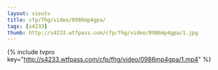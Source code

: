 ```yaml
--- 
layout: sieutv
title: cfp/fhg/video/0986mp4gpa/
tags: [s4233]
thumb: http://s4233.wtfpass.com/cfp/fhg/video/0986mp4gpa/1.jpg
---
```

{% include tvpro key="http://s4233.wtfpass.com/cfp/fhg/video/0986mp4gpa/1.mp4" %} 
